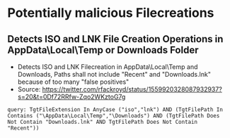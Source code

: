 # Potentially malicious Filecreations

## Detects ISO and LNK File Creation Operations in AppData\Local\Temp or Downloads Folder

 - Detects ISO and LNK Filecreation in AppData\Local\Temp and Downloads, Paths shall not include "Recent" and "Downloads.lnk" because of too many "false positives"
 - Source: https://twitter.com/rfackroyd/status/1559920328087932937?s=20&t=0Df72RRfw-Zqo2WKztoG7g

`query: TgtFileExtension In AnyCase ("iso","lnk") AND (TgtFilePath In Contains ("\AppData\Local\Temp","\Downloads") AND (TgtFilePath Does Not Contain "Downloads.lnk" AND TgtFilePath Does Not Contain "Recent"))`

